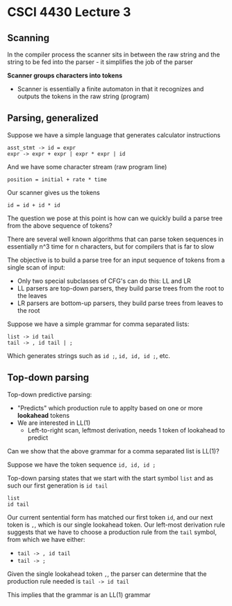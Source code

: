 # CSCI 4430 Lecture 3

## Scanning

In the compiler process the scanner sits in between the raw string and the string to be fed into the parser - it simplifies the job of the parser

**Scanner groups characters into tokens**

- Scanner is essentially a finite automaton in that it recognizes and outputs the tokens in the raw string (program)


## Parsing, generalized

Suppose we have a simple language that generates calculator instructions

```
asst_stmt -> id = expr
expr -> expr + expr | expr * expr | id
```

And we have some character stream (raw program line)

```
position = initial + rate * time
```

Our scanner gives us the tokens

```
id = id + id * id
```

The question we pose at this point is how can we quickly build a parse tree from the above sequence of tokens?

There are several well known algorithms that can parse token sequences in essentially n^3 time for n characters, but for compilers that is far to slow

The objective is to build a parse tree for an input sequence of tokens from a single scan of input:
- Only two special subclasses of CFG's can do this: LL and LR
- LL parsers are top-down parsers, they build parse trees from the root to the leaves
- LR parsers are bottom-up parsers, they build parse trees from leaves to the root

Suppose we have a simple grammar for comma separated lists:

```
list -> id tail
tail -> , id tail | ;
```

Which generates strings such as `id ;`, `id, id, id ;`, etc.

## Top-down parsing

Top-down predictive parsing:
- "Predicts" which production rule to applty based on one or more **lookahead** tokens
- We are interested in LL(1)
    - Left-to-right scan, leftmost derivation, needs 1 token of lookahead to predict

Can we show that the above grammar for a comma separated list is LL(1)?

Suppose we have the token sequence `id, id, id ;`

Top-down parsing states that we start with the start symbol `list` and as such our first generation is `id tail`

```
list
id tail
```

Our current sentential form has matched our first token `id`, and our next token is `,`, which is our single lookahead token. Our left-most derivation rule suggests that we have to choose a production rule from the `tail` symbol, from which we have either:
- `tail -> , id tail`
- `tail -> ;`

Given the single lookahead token `,`, the parser can determine that the production rule needed is `tail -> id tail`

This implies that the grammar is an LL(1) grammar
